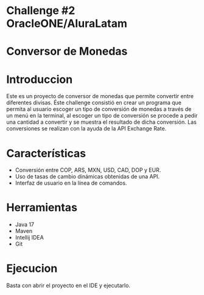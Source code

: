 # Challenge #2 OracleONE/AluraLatam

# Conversor de Monedas

# Introduccion 
Este es un proyecto de conversor de monedas que permite convertir entre diferentes divisas. Éste challenge consistió en crear un programa que permita al usuario escoger un tipo de conversión de monedas a través de un menú en la terminal, al escoger un tipo de conversión se procede a pedir una cantidad a convertir y se muestra el resultado de dicha conversión. Las conversiones se realizan con la ayuda de la API Exchange Rate.

# Características 
- Conversión entre COP, ARS, MXN, USD, CAD, DOP y EUR.
- Uso de tasas de cambio dinámicas obtenidas de una API. 
- Interfaz de usuario en la línea de comandos.

# Herramientas

- Java 17 
- Maven
- Intellij IDEA
- Git 

# Ejecucion 

Basta con abrir el proyecto en el IDE y ejecutarlo.



